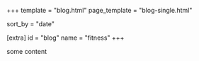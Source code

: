 +++
template = "blog.html"
page_template = "blog-single.html"

sort_by = "date"

[extra]
id = "blog"
name = "fitness"
+++

some content
